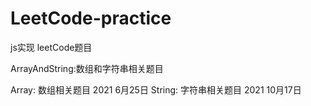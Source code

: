 # LeetCode-practice
js实现 leetCode题目

ArrayAndString:数组和字符串相关题目


Array:  数组相关题目 2021 6月25日
String: 字符串相关题目 2021 10月17日 